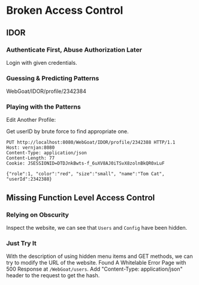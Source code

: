 # Broken Access Control

## IDOR

### Authenticate First, Abuse Authorization Later

Login with given credentials.

### Guessing & Predicting Patterns

WebGoat/IDOR/profile/2342384

### Playing with the Patterns

Edit Another Profile:

Get userID by brute force to find appropriate one.

```text
PUT http://localhost:8080/WebGoat/IDOR/profile/2342388 HTTP/1.1
Host: vernjan:8080
Content-Type: application/json
Content-Length: 77
Cookie: JSESSIONID=DTDJnkBwts-f_6uXV8AJ0iTSvX8zolnBkQR0xLuF

{"role":1, "color":"red", "size":"small", "name":"Tom Cat", "userId":2342388}
```

## Missing Function Level Access Control

### Relying on Obscurity

Inspect the website, we can see that `Users` and `Config` have been hidden.

### Just Try It

With the description of using hidden menu items and GET methods, we can try to modify the URL of the website. Found A Whitelable Error Page with 500 Response at `/WebGoat/users`. Add "Content-Type: application/json" header to the request to get the hash.
